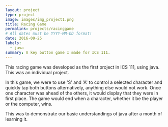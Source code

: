 ```yaml
---
layout: project
type: project
image: images/img_project1.png
title: Racing Game
permalink: projects/racinggame
# All dates must be YYYY-MM-DD format!
date: 2016-09-25
labels:
  - java
summary: A key button game I made for ICS 111.
---
```


This racing game was developed as the first project in ICS 111, using java. This was an individual project. 

In this game, we were to use 'S' and 'A' to control a selected character and quickly tap both buttons alternatively, anything else would not work. Once one character was ahead of the others, it would display that they were in first place. The game would end when a character, whether it be the player or the computer, wins. 

This was to demonstrate our basic understandings of java after a month of learning it. 



